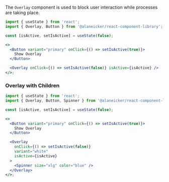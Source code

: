 The `Overlay` component is used to block user interaction while processes are taking place.

```jsx
import { useState } from 'react';
import { Overlay, Button } from '@alaneicker/react-component-library';

const [isActive, setIsActive] = useState(false);

<>
  <Button variant="primary" onClick={() => setIsActive(true)}>
    Show Overlay
  </Button>

  <Overlay onClick={() => setIsActive(false)} isActive={isActive} />
</>;
```

### Overlay with Children

```jsx
import { useState } from 'react';
import { Overlay, Button, Spinner } from '@alaneicker/react-component-library';

const [isActive, setIsActive] = useState(false);

<>
  <Button variant="primary" onClick={() => setIsActive(true)}>
    Show Overlay
  </Button>

  <Overlay
    onClick={() => setIsActive(false)}
    variant="white"
    isActive={isActive}
  >
    <Spinner size="xlg" color="blue" />
  </Overlay>
</>;
```
